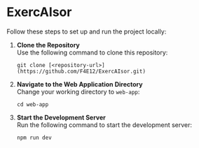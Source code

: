 # ExercAIsor

Follow these steps to set up and run the project locally:

1. **Clone the Repository**  
   Use the following command to clone this repository:  
   ```
   git clone [<repository-url>](https://github.com/F4E12/ExercAIsor.git)
   ```

2. **Navigate to the Web Application Directory**  
   Change your working directory to `web-app`:  
   ```
   cd web-app
   ```

3. **Start the Development Server**  
   Run the following command to start the development server:  
   ```
   npm run dev
   ```
